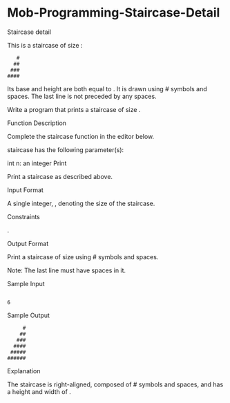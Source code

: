 # Mob-Programming-Staircase-Detail

Staircase detail

This is a staircase of size :
```
   #
  ##
 ###
####
```
Its base and height are both equal to . It is drawn using # symbols and spaces. The last line is not preceded by any spaces.

Write a program that prints a staircase of size .

Function Description

Complete the staircase function in the editor below.

staircase has the following parameter(s):

int n: an integer
Print

Print a staircase as described above.

Input Format

A single integer, , denoting the size of the staircase.

Constraints

 .

Output Format

Print a staircase of size  using # symbols and spaces.

Note: The last line must have  spaces in it.

Sample Input
```

6 

```
Sample Output
```
     #
    ##
   ###
  ####
 #####
######

````
Explanation

The staircase is right-aligned, composed of # symbols and spaces, and has a height and width of .
